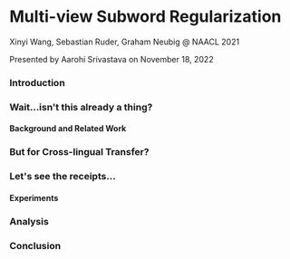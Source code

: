 # Multi-view Subword Regularization

Xinyi Wang, Sebastian Ruder, Graham Neubig @ NAACL 2021

Presented by Aarohi Srivastava on November 18, 2022

### Introduction

### Wait...isn't this already a thing?
#### Background and Related Work

### But for Cross-lingual Transfer?

### Let's see the receipts...
#### Experiments

### Analysis

### Conclusion 
